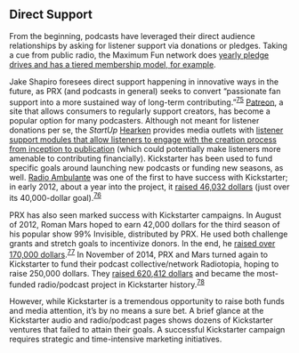 Direct Support
 --------------
 
 From the beginning, podcasts have leveraged their direct audience relationships by asking for listener support via donations or pledges. Taking a cue from public radio, the Maximum Fun network does <a href="http://www.maximumfun.org/donate">yearly pledge drives and has a tiered membership model, for example</a>. 

 Jake Shapiro foresees direct support happening in innovative ways in the future, as PRX (and podcasts in general) seeks to convert “passionate fan support into a more sustained way of long-term contributing.”<sup><a href=../citations/index.html>75</a></sup> <a href="https://www.patreon.com/">Patreon</a>, a site that allows consumers to regularly support creators, has become a popular option for many podcasters. Although not meant for listener donations per se, the *StartUp* <a href="http://www.wearehearken.com">Hearken</a> provides media outlets with <a href="http://knightfoundation.org/blogs/knightblog/2015/7/27/curious-city-inspires-scalable-model-engagement-journalism-answers-peoples-questions/">listener support modules that allow listeners to engage with the creation process from inception to publication</a> (which could potentially make listeners more amenable to contributing financially). Kickstarter has been used to fund specific goals around launching new podcasts or funding new seasons, as well. <a href="http://radioambulante.org">Radio Ambulante</a> was one of the first to have success with Kickstarter; in early 2012, about a year into the project, it <a href="https://www.kickstarter.com/projects/1255653356/radio-ambulante/description">raised 46,032 dollars</a> (just over its 40,000-dollar goal).<sup><a href=../citations/index.html>76</a></sup> 

 PRX has also seen marked success with Kickstarter campaigns. In August of 2012, Roman Mars hoped to earn 42,000 dollars for the third season of his popular show 99% Invisible, distributed by PRX. He used both challenge grants and stretch goals to incentivize donors. In the end, he <a href="http://current.org/2012/08/podcast-with-limited-radio-airplay-sets-kickstarter-record/">raised over 170,000 dollars</a>.<sup><a href=../citations/index.html>77</a></sup> In November of 2014, PRX and Mars turned again to Kickstarter to fund their podcast collective/network Radiotopia, hoping to raise 250,000 dollars. They <a href="http://knightfoundation.org/blogs/knightblog/2014/11/14/radiotopia-sets-record-for-publishing-and-radio-funding-on-kickstarter/">raised 620,412 dollars</a> and became the most-funded radio/podcast project in Kickstarter history.<sup><a href=../citations/index.html>78</a></sup> 

 However, while Kickstarter is a tremendous opportunity to raise both funds and media attention, it’s by no means a sure bet. A brief glance at the Kickstarter audio and radio/podcast pages shows dozens of Kickstarter ventures that failed to attain their goals. A successful Kickstarter campaign requires strategic and time-intensive marketing initiatives. 

